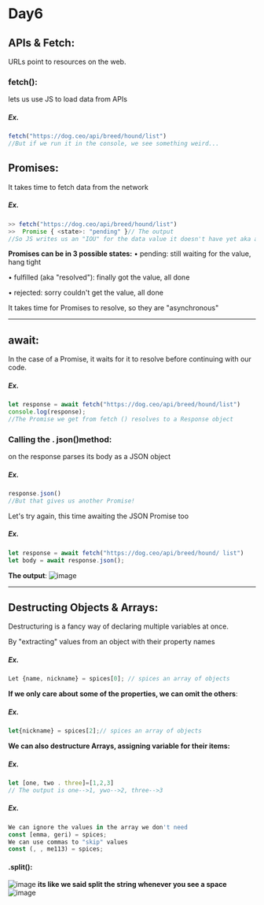 # Day6
## APIs & Fetch:
URLs point to resources on the web.
### fetch():
lets us use JS to load data from APIs 
##### Ex.
```javascript
fetch("https://dog.ceo/api/breed/hound/list") 
//But if we run it in the console, we see something weird...
```
## Promises:
It takes time to fetch data from the network 
##### Ex.
```javascript
>> fetch("https://dog.ceo/api/breed/hound/list")
>>  Promise { <state>: "pending" }// The output 
//So JS writes us an "IOU" for the data value it doesn't have yet aka a Promise of a value 
```
**Promises can be in 3 possible states:** 
• pending: still waiting for the value, hang tight 

• fulfilled (aka "resolved"): finally got the value, all done 

• rejected: sorry couldn't get the value, all done 

It takes time for Promises to resolve, so they are "asynchronous" 

---
## await:
In the case of a Promise, it waits for it to resolve before continuing with our code. 
##### Ex.
```javascript
let response = await fetch("https://dog.ceo/api/breed/hound/list")
console.log(response); 
//The Promise we get from fetch () resolves to a Response object
``` 
### Calling the . json()method:
on the response parses its body as a JSON object 
##### Ex.
```javascript
response.json() 
//But that gives us another Promise!
```
Let's try again, this time awaiting the JSON Promise too
##### Ex.
```javascript
let response = await fetch("https://dog.ceo/api/breed/hound/ list")
let body = await response.json();
```
**The output**:
![image](https://github.com/AbdHajqasem/Mastering-Javascript-in-20-days/assets/122126568/d581ed7c-5940-4fa2-82d7-953cc3b56453)

---
## Destructing Objects & Arrays:
Destructuring is a fancy way of declaring multiple variables at once. 

By "extracting" values from an object with their property names
##### Ex.
```javascript
Let {name, nickname} = spices[0]; // spices an array of objects 
```
**If we only care about some of the properties, we can omit the others**:
##### Ex.
```javascript
let{nickname} = spices[2];// spices an array of objects
```
**We can also destructure Arrays, assigning variable for their items:**
##### Ex.
```javascript
let [one, two . three]=[1,2,3]
// The output is one-->1, ywo-->2, three-->3
```
##### Ex.
```javascript
We can ignore the values in the array we don't need 
const [emma, geri) = spices; 
We can use commas to "skip" values 
const (, , me113) = spices; 
```

#### .split():
![image](https://github.com/AbdHajqasem/Mastering-Javascript-in-20-days/assets/122126568/87ad4f3c-f7e6-456b-bacb-091ce11bd61d)
**its like we said split the string whenever you see a space**
![image](https://github.com/AbdHajqasem/Mastering-Javascript-in-20-days/assets/122126568/9b1c5d0b-ad9f-4d4d-bc9d-c5e6021aa94e)


